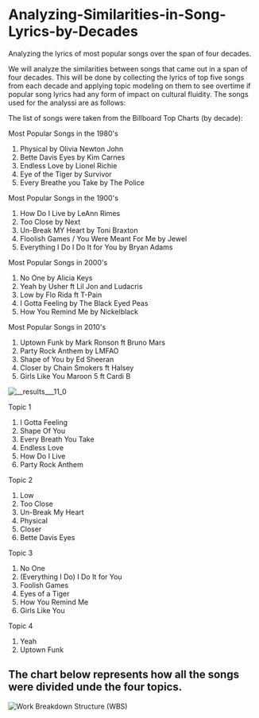 # Analyzing-Similarities-in-Song-Lyrics-by-Decades
 Analyzing the lyrics of most popular songs over the span of four decades.

We will analyze the similarities between songs that came out in a span of four decades. This will be done by collecting the lyrics of top five songs from each decade and applying topic modeling on them to see overtime if popular song lyrics had any form of impact on cultural fluidity. The songs used for the analyssi are as follows:

The list of songs were taken from the Billboard Top Charts (by decade):

Most Popular Songs in the 1980's
1) Physical by Olivia Newton John
2) Bette Davis Eyes by Kim Carnes
3) Endless Love by Lionel Richie
4) Eye of the Tiger by Survivor
5) Every Breathe you Take by The Police

Most Popular Songs in the 1900's
1) How Do I Live by LeAnn Rimes
2) Too Close by Next
3) Un-Break MY Heart by Toni Braxton
4) Floolish Games / You Were Meant For Me by Jewel
5) Everything I Do I Do It for You by Bryan Adams

Most Popular Songs in 2000's
1) No One by Alicia Keys
2) Yeah by Usher ft Lil Jon and Ludacris
3) Low by Flo Rida ft T-Pain
4) I Gotta Feeling by The Black Eyed Peas
5) How You Remind Me by Nickelblack

Most Popular Songs in 2010's
1) Uptown Funk by Mark Ronson ft Bruno Mars
2) Party Rock Anthem by LMFAO
3) Shape of You by Ed Sheeran
4) Closer by Chain Smokers ft Halsey
5) Girls Like You Maroon 5 ft Cardi B

![__results___11_0](https://user-images.githubusercontent.com/52931904/84821692-5b6ab680-afd0-11ea-9af4-94d0f7f103ac.png)

Topic 1
1) I Gotta Feeling 
2) Shape Of You
3) Every Breath You Take
4) Endless Love
5) How Do I Live
6) Party Rock Anthem

Topic 2
1) Low
2) Too Close
3) Un-Break My Heart
4) Physical
5) Closer
6) Bette Davis Eyes

Topic 3
1) No One
2) (Everything I Do) I Do It for You
3) Foolish Games
4) Eyes of a Tiger
5) How You Remind Me
6) Girls Like You

Topic 4
1) Yeah
2) Uptown Funk


## The chart below represents how all the songs were divided unde the four topics.
![Work Breakdown Structure (WBS)](https://user-images.githubusercontent.com/52931904/84821368-dda6ab00-afcf-11ea-8224-1590305cee52.png)

